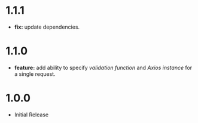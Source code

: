 # 1.1.1

+ **fix:** update dependencies.

# 1.1.0

+ **feature:** add ability to specify *validation function* and *Axios instance* for a single request.

# 1.0.0

+ Initial Release
